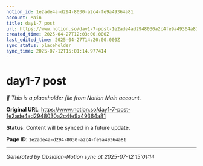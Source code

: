 ```yaml
---
notion_id: 1e2ade4a-d294-8030-a2c4-fe9a49364a81
account: Main
title: day1-7 post
url: https://www.notion.so/day1-7-post-1e2ade4ad2948030a2c4fe9a49364a81
created_time: 2025-04-27T12:03:00.000Z
last_edited_time: 2025-04-27T14:20:00.000Z
sync_status: placeholder
sync_time: 2025-07-12T15:01:14.977414
---
```


# day1-7 post

*🔄 This is a placeholder file from Notion Main account.*

**Original URL**: https://www.notion.so/day1-7-post-1e2ade4ad2948030a2c4fe9a49364a81

**Status**: Content will be synced in a future update.

**Page ID**: `1e2ade4a-d294-8030-a2c4-fe9a49364a81`

---

*Generated by Obsidian-Notion sync at 2025-07-12 15:01:14*

